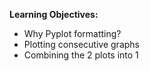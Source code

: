 **Learning Objectives:**
* Why Pyplot formatting? 
* Plotting consecutive graphs 
* Combining the 2 plots into 1
